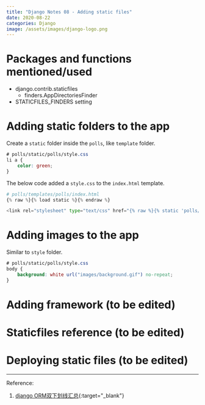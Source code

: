 ```yaml
---
title: "Django Notes 08 - Adding static files"
date: 2020-08-22
categories: Django
image: /assets/images/django-logo.png
---
```

# Packages and functions mentioned/used 
- django.contrib.staticfiles
	- finders.AppDirectoriesFinder
- STATICFILES_FINDERS setting


# Adding static folders to the app  
Create a `static` folder inside the `polls`, like `template` folder. 
```css
# polls/static/polls/style.css
li a {
    color: green;
}
```  
The below code added a `style.css` to the `index.html` template.
```py
# polls/templates/polls/index.html
{% raw %}{% load static %}{% endraw %}

<link rel="stylesheet" type="text/css" href="{% raw %}{% static 'polls/style.css' %}{% endraw %}">
```  

# Adding images to the app  
Similar to `style` folder. 
```css
# polls/static/polls/style.css
body {
    background: white url("images/background.gif") no-repeat;
}
``` 

# Adding framework (to be edited)
# Staticfiles reference (to be edited)
# Deploying static files (to be edited)


***
Reference:   
1. [django ORM双下划线汇总](https://blog.csdn.net/qq_19691995/article/details/102395469){:target="\_blank"}  
